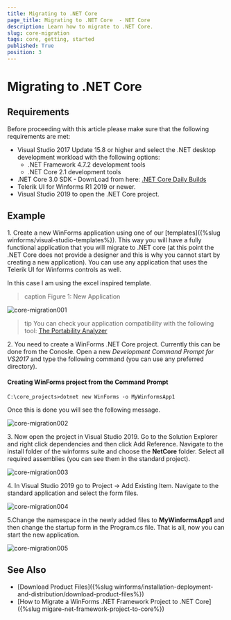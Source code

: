 ```yaml
---
title: Migrating to .NET Core 
page_title: Migrating to .NET Core  - NET Core
description: Learn how to migrate to .NET Core.  
slug: core-migration
tags: core, getting, started
published: True
position: 3
---
```


# Migrating to .NET Core  

## Requirements

Before proceeding with this article please make sure that the following requirements are met:
*  Visual Studio 2017 Update 15.8 or higher and select the .NET desktop development workload with the following options: 
    - .NET Framework 4.7.2 development tools
    - .NET Core 2.1 development tools
* .NET Core 3.0 SDK - DownLoad from here: [.NET Core Daily Builds](https://github.com/dotnet/core/blob/master/daily-builds.md)
* Telerik UI for Winforms R1 2019 or newer. 
* Visual Studio 2019 to open the .NET Core project. 


## Example 

1\. Create a new WinForms application using one of our [templates]({%slug winforms/visual-studio-templates%}). This way you will have a fully functional application that you will migrate to .NET core (at this point the .NET Core does not provide a designer and this is why you cannot start by creating a new application). You can use any application that uses the Telerik UI for Winforms controls as well.  

In this case I am using the excel inspired template.

>caption Figure 1: New Application

![core-migration001](images/core-migration001.png)


>tip You can check your application compatibility with the following tool: [The Portability Analyzer](https://blogs.msdn.microsoft.com/dotnet/2018/08/08/are-your-windows-forms-and-wpf-applications-ready-for-net-core-3-0/)



2\. You need to create a WinForms .NET Core project. Currently this can be done from the Conosle. Open a new *Development Command Prompt for VS2017* and type the following command (you can use any preferred directory). 

#### Creating WinForms project from the Command Prompt

`C:\core_projects>dotnet new WinForms -o MyWinformsApp1`

Once this is done you will see the following message.

![core-migration002](images/core-migration002.png)


3\. Now open the project in Visual Studio 2019. Go to the Solution Explorer and right click dependencies and then click Add Reference. Navigate to the install folder of the winforms suite and choose the __NetCore__ folder. Select all required assemblies (you can see them in the standard project).  

![core-migration003](images/core-migration003.png)

4\. In Visual Studio 2019 go to Project -> Add Existing Item. Navigate to the standard application and select the form files. 


![core-migration004](images/core-migration004.png)


5\.Change the namespace in the newly added files to __MyWinformsApp1__ and then change the startup form in the Program.cs file. That is all, now you can start the new application.


![core-migration005](images/core-migration005.png)

## See Also
* [Download Product Files]({%slug winforms/installation-deployment-and-distribution/download-product-files%}) 
* [How to Migrate a WinForms .NET Framework Project to .NET Core]({%slug migare-net-framework-project-to-core%})


